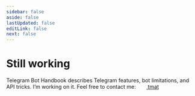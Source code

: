```yaml
---
sidebar: false
aside: false
lastUpdated: false
editLink: false
next: false
---
```


<script setup>
const avatar = 'https://cdn4.telegram-cdn.org/file/rozwaPvigGSeAW0xoJy1Wisw7oXWKrKsWd3bqIbqi57N4c_4yIrOZqShj6ShTKCduhN_t76tMR_GRvcr3Wmz15_vmyzvwq1WiRnFXC6Xit1kUMM-utf2jqp04tD8lfDvnxR5gD7xTxaYv4K2gQnMm0c3xH8a9E7FlyB6z4sndBK2Z4BcJWkq_JZGCSkY6kQ2LBtZBGALJlOd2SuofztUQWRmdn-uypVKTfQBncxvbsbqHPUjzaWX9JWe1UP4-YDOAwcH9J7ABXIzCt8r7YHtKnZl2lzj6QzaSCBxWHy5QptLLoMrbk2kVPRv8ZYcrsGnP3VKDfESA2mQKnv_swBKTA.jpg';
</script>

# Still working

Telegram Bot Handbook describes Telegram features, bot limitations, and API tricks. I’m working on it.
Feel free to contact me: 
[<img :src="avatar" style="width: 24px; border-radius: 100%; display: inline-block; transform: translate(0, 6px)"> tmat](https://t.me/tm_a_t)
